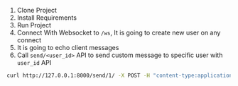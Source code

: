 1. Clone Project
2. Install Requirements
3. Run Project
4. Connect With Websocket to `/ws`, It is going to create new user on any connect
5. It is going to echo client messages
6. Call `send/<user_id>` API to send custom message to specific user with `user_id` API
```bash
curl http://127.0.0.1:8000/send/1/ -X POST -H "content-type:application/json" --data "{\"message\":\"Hello From API\"}"
```